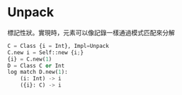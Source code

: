 # Unpack

標記性狀。實現時，元素可以像記錄一樣通過模式匹配來分解

```python
C = Class {i = Int}, Impl=Unpack
C.new i = Self::new {i;}
{i} = C.new(1)
D = Class C or Int
log match D.new(1):
    (i: Int) -> i
    ({i}: C) -> i
```

